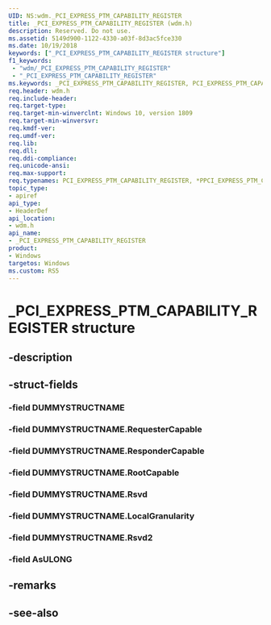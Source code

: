 ```yaml
---
UID: NS:wdm._PCI_EXPRESS_PTM_CAPABILITY_REGISTER
title: _PCI_EXPRESS_PTM_CAPABILITY_REGISTER (wdm.h)
description: Reserved. Do not use.
ms.assetid: 5149d900-1122-4330-a03f-8d3ac5fce330
ms.date: 10/19/2018
keywords: ["_PCI_EXPRESS_PTM_CAPABILITY_REGISTER structure"]
f1_keywords:
 - "wdm/_PCI_EXPRESS_PTM_CAPABILITY_REGISTER"
 - "_PCI_EXPRESS_PTM_CAPABILITY_REGISTER"
ms.keywords: _PCI_EXPRESS_PTM_CAPABILITY_REGISTER, PCI_EXPRESS_PTM_CAPABILITY_REGISTER, *PPCI_EXPRESS_PTM_CAPABILITY_REGISTER, 
req.header: wdm.h
req.include-header:
req.target-type:
req.target-min-winverclnt: Windows 10, version 1809
req.target-min-winversvr:
req.kmdf-ver:
req.umdf-ver:
req.lib:
req.dll:
req.ddi-compliance:
req.unicode-ansi:
req.max-support:
req.typenames: PCI_EXPRESS_PTM_CAPABILITY_REGISTER, *PPCI_EXPRESS_PTM_CAPABILITY_REGISTER
topic_type: 
- apiref
api_type: 
- HeaderDef
api_location: 
- wdm.h
api_name: 
- _PCI_EXPRESS_PTM_CAPABILITY_REGISTER
product:
- Windows
targetos: Windows
ms.custom: RS5
---
```


# _PCI_EXPRESS_PTM_CAPABILITY_REGISTER structure

## -description


## -struct-fields

### -field DUMMYSTRUCTNAME
 
### -field DUMMYSTRUCTNAME.RequesterCapable
 
### -field DUMMYSTRUCTNAME.ResponderCapable
 
### -field DUMMYSTRUCTNAME.RootCapable
 
### -field DUMMYSTRUCTNAME.Rsvd
 
### -field DUMMYSTRUCTNAME.LocalGranularity
 
### -field DUMMYSTRUCTNAME.Rsvd2
 
### -field AsULONG
 

## -remarks

## -see-also

